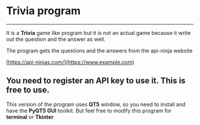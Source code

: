 # Trivia program
---
It is a **Trivia** game like program but it is not an actual game because it write out the question and the answer as well.

The program gets the questions and the answers from the api-ninja website

[https://api-ninjas.com/](https://www.example.com)

You need to register an API key to use it. This is free to use.
---
This version of the program uses **QT5**
window, so you need to install and have the **PyQT5 GUI** toolkit. But feel free to modify this program for **terminal** or **Tkinter**
